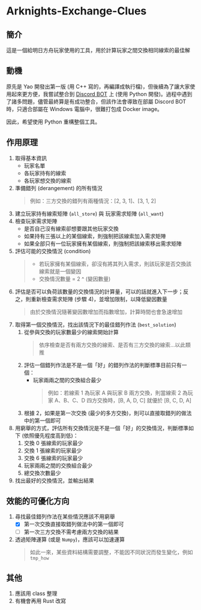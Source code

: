 # Arknights-Exchange-Clues
## 簡介
這是一個給明日方舟玩家使用的工具，用於計算玩家之間交換相同線索的最佳解

## 動機
原先是 Yao 開發出第一版 (用 C++ 寫的，再編譯成執行檔)，但後續為了讓大家使用起來更方便，我嘗試整合到 [Discord BOT](https://github.com/CK642509/DiscordBOT-Arknights) 上 (使用 Python 開發)。過程中遇到了諸多問題，儘管最終算是有成功整合，但該作法會導致在部屬 Discord BOT 時，只適合部屬在 Windows 電腦中，很難打包成 Docker image。

因此，希望使用 Python 重構整個工具。

## 作用原理
1. 取得基本資訊
   - 玩家名單
   - 各玩家持有的線索
   - 各玩家想交換的線索
2. 準備錯列 (derangement) 的所有情況
   > 例如：三方交換的錯列有兩種情況：[2, 3, 1]、[3, 1, 2]
3. 建立玩家持有線索矩陣 (`all_store`) 與 玩家需求矩陣 (`all_want`)
4. 檢查玩家需求矩陣
   - 是否自己沒有線索卻想要跟其他玩家交換
   - 如果持有三張以上的某個線索，則強制把該線索加入需求矩陣
   - 如果全部只有一位玩家擁有某個線索，則強制把該線索移出需求矩陣
5. 評估可能的交換情況 (condition)
   > - 若玩家擁有某個線索，卻沒有將其列入需求，則該玩家是否交換該線索就是一個變因
   > - 交換情況數量 = 2 ^ (變因數量)
6. 評估是否可以負荷該數量的交換情況的計算量，可以的話就進入下一步；反之，則重新檢查需求矩陣 (步驟 4)，並增加限制，以降低變因數量
   > 由於交換情況隨著變因數增加而指數增加，計算時間也會急速增加
7. 取得第一個交換情況，找出該情況下的最佳錯列作法 (`best_solution`)
   1. 從參與交換的玩家數最少的線索開始計算
      > 依序檢查是否有兩方交換的線索、是否有三方交換的線索...以此類推
   2. 評估一個錯列作法是不是一個「好」的錯列作法的判斷標準目前只有一個：
      - 玩家兩兩之間的交換組合最少
        > 例如：若線索 1 為玩家 A 與玩家 B 兩方交換，則當線索 2 為玩家 A、B、C、D 四方交換時，[B, A, D, C] 就優於 [B, C, D, A]
    3. 根據 2，如果是第一次交換 (最少的多方交換)，則可以直接取錯列的做法中的第一個即可
8. 用窮舉的方式，評估所有交換情況是不是一個「好」的交換情況，判斷標準如下 (依照優先程度高到低)：
   1. 交換 0 張線索的玩家最少
   2. 交換 1 張線索的玩家最少
   3. 交換 6 張線索的玩家最少
   4. 玩家兩兩之間的交換組合最少
   5. 總交換次數最少
9.  找出最好的交換情況，並輸出結果

## 效能的可優化方向
1. 尋找最佳錯列作法在某些情況應該不用窮舉
   - [x] 第一次交換直接取錯列做法中的第一個即可
   - [ ] 第一次三方交換不需考慮兩方交換的結果
2. 透過矩陣運算 (或是 `Numpy`)，應該可以加速運算
   > 如此一來，某些資料結構需要調整，不能因不同狀況而發生變化，例如 `tmp_how`

## 其他
1. 應該用 class 整理
2. 有機會再用 Rust 改寫
